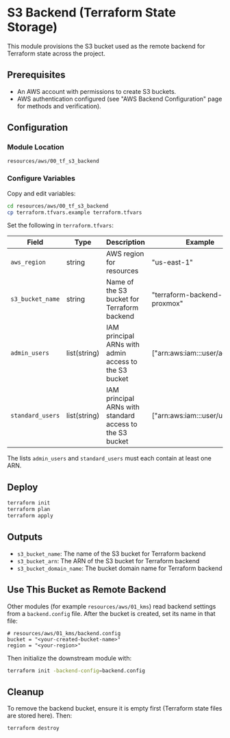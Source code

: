 # S3 Backend (Terraform State Storage)

This module provisions the S3 bucket used as the remote backend for Terraform state across the project.

## Prerequisites

- An AWS account with permissions to create S3 buckets.
- AWS authentication configured (see "AWS Backend Configuration" page for methods and verification).

## Configuration
### Module Location

`resources/aws/00_tf_s3_backend`

### Configure Variables

Copy and edit variables:

```bash
cd resources/aws/00_tf_s3_backend
cp terraform.tfvars.example terraform.tfvars
```

Set the following in `terraform.tfvars`:

| Field | Type | Description | Example |
|---|---|---|---|
| `aws_region` | string | AWS region for resources | "us-east-1" |
| `s3_bucket_name` | string | Name of the S3 bucket for Terraform backend | "terraform-backend-proxmox" |
| `admin_users` | list(string) | IAM principal ARNs with admin access to the S3 bucket | ["arn:aws:iam::<acct>:user/admin1"] |
| `standard_users` | list(string) | IAM principal ARNs with standard access to the S3 bucket | ["arn:aws:iam::<acct>:user/user1"] |

The lists `admin_users` and `standard_users` must each contain at least one ARN.

## Deploy

```bash
terraform init
terraform plan
terraform apply
```

## Outputs

- `s3_bucket_name`: The name of the S3 bucket for Terraform backend
- `s3_bucket_arn`: The ARN of the S3 bucket for Terraform backend
- `s3_bucket_domain_name`: The bucket domain name for Terraform backend

## Use This Bucket as Remote Backend

Other modules (for example `resources/aws/01_kms`) read backend settings from a `backend.config` file. After the bucket is created, set its name in that file:

```hcl
# resources/aws/01_kms/backend.config
bucket = "<your-created-bucket-name>"
region = "<your-region>"
```

Then initialize the downstream module with:

```bash
terraform init -backend-config=backend.config
```

## Cleanup

To remove the backend bucket, ensure it is empty first (Terraform state files are stored here). Then:

```bash
terraform destroy
```
